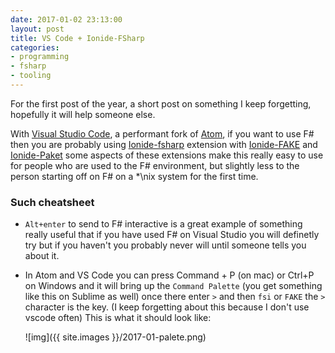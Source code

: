 ```yaml
---
date: 2017-01-02 23:13:00
layout: post
title: VS Code + Ionide-FSharp
categories:
- programming
- fsharp
- tooling
---
```


For the first post of the year, a short post on something I keep forgetting, hopefully it will help someone else.

With [Visual Studio Code](http://code.visualstudio.com/), a performant fork of [Atom](http://atom.io/), if you want to use F\# then 
you are probably using [Ionide-fsharp](https://marketplace.visualstudio.com/items?itemName=Ionide.Ionide-fsharp) extension with [Ionide-FAKE](https://marketplace.visualstudio.com/items?itemName=Ionide.Ionide-fake) and [Ionide-Paket](https://marketplace.visualstudio.com/items?itemName=Ionide.Ionide-paket) some aspects of these
extensions make this really easy to use for  people who are used to the F# environment, but slightly less to the person starting off on F\# on a *\nix system for the first time.

### Such cheatsheet

 * `Alt+enter` to send to F\# interactive is a great example of something really useful that if you have used F\# on Visual Studio you 
   will definetly try but if you haven't you probably never will until someone tells you about it.
 * In Atom and VS Code you can press Command + P (on mac) or Ctrl+P on Windows and it will bring up the `Command Palette` (you get 
   something like this on Sublime as well) once there enter `>` and then `fsi` or `FAKE` the `>` character is the key. (I keep forgetting about 
   this because I don't use vscode often)
   This is what it should look like:
 
   ![img]({{ site.images }}/2017-01-palete.png)
 
